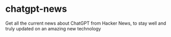 # chatgpt-news
Get all the current news about ChatGPT from Hacker News, to stay well and truly updated on an amazing new technology
